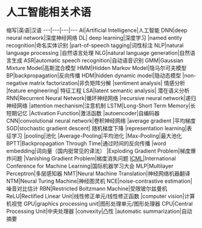 # 人工智能相关术语
缩写|英语|汉语
---|---|---|---
AI|Artificial Intelligence|人工智能
DNN|deep neural network|深度神经网络
DL| deep learning|深度学习
  |named entity recognition|命名实体识别
  |part-of-speech tagging|词性标注
NLP|natural language processing	|自然语言处理
NLG|natural language generation|自然语言生成
ASR|automatic speech recognition|自动语音识别
GMM|Gaussian Mixture Model|高斯混合模型
HMM|Hidden Markov Model|隐马尔可夫模型
BP|backpropagation|反向传播
HDM|hidden dynamic model|隐动态模型
  |non-negative matrix factorization|非负矩阵分解
  |sentiment analysis| 情感分析
  |feature engineering| 特征工程 
LSA|latent semantic analysis| 潜在语义分析  
RNN|Recurrent Neural Network|循环神经网络
  |recursive neural network|递归神经网络
  |attention mechanism|注意机制
LSTM|Long-Short Term Memory|长短期记忆
  |Activation Function|激活函数
  |autoencoder|自编码器
CNN|convolutional neural network|卷积神经网络
  |average gradient |平均梯度
SGD|stochastic gradient descent| 随机梯度下降
  |representation learning|表征学习
  |pooling|池化
  |Average-Pooling|平均池化
  |Max-Pooling|最大池化
BPTT|Backpropagation Through Time|通过时间的反向传播
  |word embedding|词向量（国内挺常见的译法）
  |Exploding Gradient Problem|梯度爆炸问题
  |Vanishing Gradient Problem|梯度消失问题
[ICML](http://icml.cc/)|International Conference for Machine Learning|国际机器学习大会
MLP|Multilayer Perceptron|多层感知器
NMT|Neural Machine Translation|神经网络机器翻译
NTM|Neural Turing Machine|神经图灵机
NCE|noise-contrastive estimation|噪音对比估计
RBN|Restricted Boltzmann Machine|受限玻尔兹曼机
ReLU|Rectified Linear Unit|线性修正单元/线性修正函数
  |computer vision|计算机视觉
GPU|graphics processing unit|图形处理单元/图形处理器
CPU|Central Processing Unit|中央处理器
  |convexity|凸性
  |automatic summarization|自动摘要

